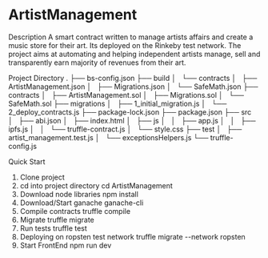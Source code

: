 # ArtistManagement
Description
A smart contract written to manage artists affairs and create a music store for their art. Its deployed on the Rinkeby test network.
The project aims at automating and helping independent artists manage, sell and transparently earn majority of revenues from their art.

Project Directory
.
├── bs-config.json
├── build
│   └── contracts
│       ├── ArtistManagement.json
│       ├── Migrations.json
│       └── SafeMath.json
├── contracts
│   ├── ArtistManagement.sol
│   ├── Migrations.sol
│   └── SafeMath.sol
├── migrations
│   ├── 1_initial_migration.js
│   └── 2_deploy_contracts.js
├── package-lock.json
├── package.json
├── src
│   ├── abi.json
│   ├── index.html
│   ├── js
│   │   ├── app.js
│   │   ├── ipfs.js
│   │   └── truffle-contract.js
│   └── style.css
├── test
│   ├── artist_management.test.js
│   └── exceptionsHelpers.js
└── truffle-config.js

Quick Start
1. Clone project
2. cd into project directory
	cd ArtistManagement
3. Download node libraries
	npm install
4. Download/Start ganache
	ganache-cli
5. Compile contracts
	truffle compile
6. Migrate
	truffle migrate
7. Run tests
	truffle test
8. Deploying on ropsten test network
	truffle migrate --network ropsten
9. Start FrontEnd
	npm run dev
